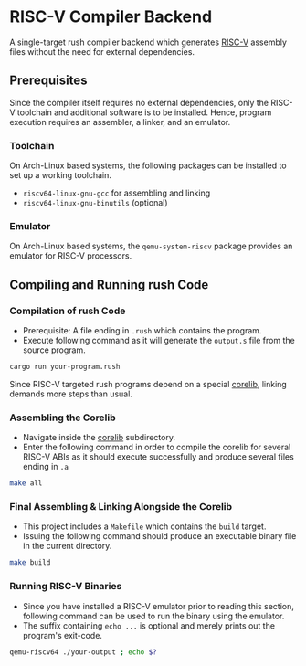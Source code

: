 # RISC-V Compiler Backend

A single-target rush compiler backend which generates
[RISC-V](https://riscv.org/) assembly files without the need for external
dependencies.

## Prerequisites

Since the compiler itself requires no external dependencies, only the RISC-V
toolchain and additional software is to be installed. Hence, program execution
requires an assembler, a linker, and an emulator.

### Toolchain

On Arch-Linux based systems, the following packages can be installed to set up a
working toolchain.

- `riscv64-linux-gnu-gcc` for assembling and linking
- `riscv64-linux-gnu-binutils` (optional)

### Emulator

On Arch-Linux based systems, the `qemu-system-riscv` package provides an
emulator for RISC-V processors.

## Compiling and Running rush Code

### Compilation of rush Code

- Prerequisite: A file ending in `.rush` which contains the program.
- Execute following command as it will generate the `output.s` file from the
  source program.

```bash
cargo run your-program.rush
```

Since RISC-V targeted rush programs depend on a special [corelib](./corelib),
linking demands more steps than usual.

### Assembling the Corelib

- Navigate inside the [corelib](./corelib/) subdirectory.
- Enter the following command in order to compile the corelib for several RISC-V
  ABIs as it should execute successfully and produce several files ending in
  `.a`

```bash
make all
```

### Final Assembling & Linking Alongside the Corelib

- This project includes a `Makefile` which contains the `build` target.
- Issuing the following command should produce an executable binary file in the
  current directory.

```bash
make build
```

### Running RISC-V Binaries

- Since you have installed a RISC-V emulator prior to reading this section,
  following command can be used to run the binary using the emulator.
- The suffix containing `echo ...` is optional and merely prints out the
  program's exit-code.

```bash
qemu-riscv64 ./your-output ; echo $?
```
